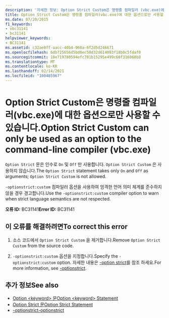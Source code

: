 ```yaml
---
description: '자세한 정보: Option Strict Custom은 명령줄 컴파일러 (vbc.exe)에 대 한 옵션 으로만 사용할 수 있습니다.'
title: Option Strict Custom은 명령줄 컴파일러(vbc.exe)에 대한 옵션으로만 사용할 수 있습니다.
ms.date: 07/20/2015
f1_keywords:
- vbc31141
- bc31141
helpviewer_keywords:
- BC31141
ms.assetid: c32ae8ff-aacc-40b4-960a-6f2d5d246671
ms.openlocfilehash: 6db725656d5bd0ec50d32d614093f18b0c5fdaf0
ms.sourcegitcommit: 10e719780594efc781b15295e499c66f316068b8
ms.translationtype: MT
ms.contentlocale: ko-KR
ms.lasthandoff: 02/14/2021
ms.locfileid: "100485967"
---
```

# <a name="option-strict-custom-can-only-be-used-as-an-option-to-the-command-line-compiler-vbcexe"></a><span data-ttu-id="1e17c-103">Option Strict Custom은 명령줄 컴파일러(vbc.exe)에 대한 옵션으로만 사용할 수 있습니다.</span><span class="sxs-lookup"><span data-stu-id="1e17c-103">Option Strict Custom can only be used as an option to the command-line compiler (vbc.exe)</span></span>

<span data-ttu-id="1e17c-104">`Option Strict` 문은 인수로 `On` 및 `Off` 만 사용합니다. `Option Strict Custom` 은 사용하지 않습니다.</span><span class="sxs-lookup"><span data-stu-id="1e17c-104">The `Option Strict` statement takes only `On` and `Off` as arguments; `Option Strict Custom` is not allowed.</span></span>  
  
 <span data-ttu-id="1e17c-105">`-optionstrict:custom` 컴파일러 옵션을 사용하여 엄격한 언어 의미 체계를 준수하지 않을 경우 경고합니다.</span><span class="sxs-lookup"><span data-stu-id="1e17c-105">Use the `-optionstrict:custom` compiler option to warn when strict language semantics are not respected.</span></span>  
  
 <span data-ttu-id="1e17c-106">**오류 ID:** BC31141</span><span class="sxs-lookup"><span data-stu-id="1e17c-106">**Error ID:** BC31141</span></span>  
  
## <a name="to-correct-this-error"></a><span data-ttu-id="1e17c-107">이 오류를 해결하려면</span><span class="sxs-lookup"><span data-stu-id="1e17c-107">To correct this error</span></span>  
  
1. <span data-ttu-id="1e17c-108">소스 코드에서 `Option Strict Custom` 을 제거합니다.</span><span class="sxs-lookup"><span data-stu-id="1e17c-108">Remove `Option Strict Custom` from the source code.</span></span>  
  
2. <span data-ttu-id="1e17c-109">`-optionstrict:custom` 옵션을 지정합니다.</span><span class="sxs-lookup"><span data-stu-id="1e17c-109">Specify the `-optionstrict:custom` option.</span></span> <span data-ttu-id="1e17c-110">자세한 내용은 [-option strict](../reference/command-line-compiler/optionstrict.md)를 참조 하세요.</span><span class="sxs-lookup"><span data-stu-id="1e17c-110">For more information, see [-optionstrict](../reference/command-line-compiler/optionstrict.md).</span></span>  
  
## <a name="see-also"></a><span data-ttu-id="1e17c-111">추가 정보</span><span class="sxs-lookup"><span data-stu-id="1e17c-111">See also</span></span>

- [<span data-ttu-id="1e17c-112">Option \<keyword> 문</span><span class="sxs-lookup"><span data-stu-id="1e17c-112">Option \<keyword> Statement</span></span>](../language-reference/statements/option-keyword-statement.md)
- [<span data-ttu-id="1e17c-113">Option Strict 문</span><span class="sxs-lookup"><span data-stu-id="1e17c-113">Option Strict Statement</span></span>](../language-reference/statements/option-strict-statement.md)
- [<span data-ttu-id="1e17c-114">-optionstrict</span><span class="sxs-lookup"><span data-stu-id="1e17c-114">-optionstrict</span></span>](../reference/command-line-compiler/optionstrict.md)
